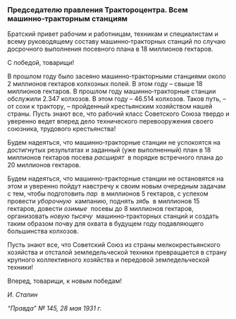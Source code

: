 ### Председателю правления Трактороцентра. Всем машинно‑тракторным станциям

Братский привет рабочим и работницам, техникам и специалистам и всему руководящему составу машинно‑тракторных станций по случаю досрочного выполнения посевного плана в 18 миллионов гектаров.

С победой, товарищи!

В прошлом году было засеяно машинно‑тракторными станциями около 2 миллионов гектаров колхозных полей. В этом году – свыше 18 миллионов гектаров. В прошлом году машинно‑тракторные станции обслужили 2.347 колхозов. В этом году – 46.514 колхозов. Таков путь, – от сохи к трактору, – пройденный крестьянским хозяйством нашей страны. Пусть знают все, что рабочий класс Советского Союза твердо и уверенно ведет вперед дело технического перевооружения своего союзника, трудового крестьянства!

Будем надеяться, что машинно‑тракторные станции не успокоятся на достигнутых результатах и заданный (уже выполненный) план в 18 миллионов гектаров посева _расширят_  в порядке встречного плана до 20 миллионов гектаров.

Будем надеяться, что машинно‑тракторные станции не остановятся на этом и уверенно пойдут навстречу к своим новым очередным задачам с тем, чтобы подготовить _пар_  в миллионов 5 гектаров, с успехом провести _уборочную_  кампанию, поднять _зябь_  в миллионов 15 гектаров, довести _озимые_  посевы до 8 миллионов гектаров, организовать _новую тысячу_  машинно‑тракторных станций и создать таким образом почву для охвата в будущем году подавляющего большинства колхозов.

Пусть знают все, что Советский Союз из страны мелкокрестьянского хозяйства и отсталой земледельческой техники превращается в страну крупного коллективного хозяйства и передовой земледельческой техники!

Вперед, товарищи, к новым победам!

_И. Сталин_

_“Правда” № 145, 28 мая 1931 г._